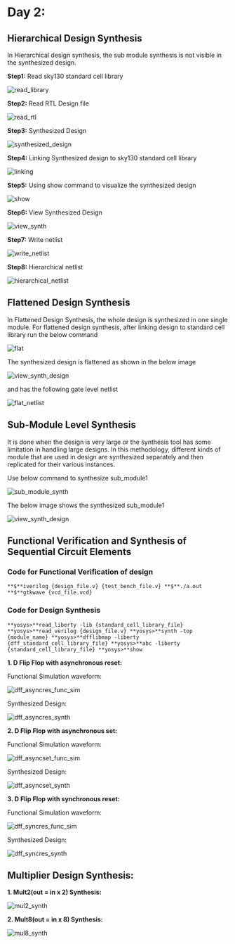 # Day 2:
## Hierarchical Design Synthesis

In Hierarchical design synthesis, the sub module synthesis is not visible in the synthesized design.

**Step1:** Read sky130 standard cell library

![read_library](https://github.com/ankurxyz/SFAL_VSD_HDP_SoC_Design/blob/master/Day2/assets/hierarchical_netlist/1_read_library.png)

**Step2:** Read RTL Design file

![read_rtl](https://github.com/ankurxyz/SFAL_VSD_HDP_SoC_Design/blob/master/Day2/assets/hierarchical_netlist/2_read_verilog.png)

**Step3:** Synthesized Design 

![synthesized_design](https://github.com/ankurxyz/SFAL_VSD_HDP_SoC_Design/blob/master/Day2/assets/hierarchical_netlist/3_synthesized_design.png)

**Step4:** Linking Synthesized design to sky130 standard cell library

![linking](https://github.com/ankurxyz/SFAL_VSD_HDP_SoC_Design/blob/master/Day2/assets/hierarchical_netlist/4_design_linking.png)

**Step5:** Using show command to visualize the synthesized design

![show](https://github.com/ankurxyz/SFAL_VSD_HDP_SoC_Design/blob/master/Day2/assets/hierarchical_netlist/5_show_cmd.png)

**Step6:** View Synthesized Design

![view_synth](https://github.com/ankurxyz/SFAL_VSD_HDP_SoC_Design/blob/master/Day2/assets/hierarchical_netlist/6_view_synth_design.png)

**Step7:** Write netlist

![write_netlist](https://github.com/ankurxyz/SFAL_VSD_HDP_SoC_Design/blob/master/Day2/assets/hierarchical_netlist/7_write_gate_netlist.png)

**Step8:** Hierarchical netlist

![hierarchical_netlist](https://github.com/ankurxyz/SFAL_VSD_HDP_SoC_Design/blob/master/Day2/assets/hierarchical_netlist/8_hierarchical_netlist.png)

## Flattened Design Synthesis

In Flattened Design Synthesis, the whole design is synthesized in one single module.
For flattened design synthesis, after linking design to standard cell library run the below command

![flat](https://github.com/ankurxyz/SFAL_VSD_HDP_SoC_Design/blob/master/Day2/assets/flatten_netlist/1_flatten_synth_design.png)

The synthesized design is flattened as shown in the below image

![view_synth_design](https://github.com/ankurxyz/SFAL_VSD_HDP_SoC_Design/blob/master/Day2/assets/flatten_netlist/2_view_synth_design.png)

and has the following gate level netlist

![flat_netlist](https://github.com/ankurxyz/SFAL_VSD_HDP_SoC_Design/blob/master/Day2/assets/flatten_netlist/3_flat_netlist.png)

## Sub-Module Level Synthesis

It is done when the design is very large or the synthesis tool has some limitation in handling large designs. In this methodology, different kinds of module that are used in design are synthesized separately and then replicated for their various instances.

Use below command to synthesize sub_module1

![sub_module_synth](https://github.com/ankurxyz/SFAL_VSD_HDP_SoC_Design/blob/master/Day2/assets/submodule_level_synth/1_sub_module_synth.png)

The below image shows the synthesized sub_module1

![view_synth_design](https://github.com/ankurxyz/SFAL_VSD_HDP_SoC_Design/blob/master/Day2/assets/submodule_level_synth/2_view_synth_design.png)

## Functional Verification and Synthesis of Sequential Circuit Elements

### Code for Functional Verification of design
`
**$**iverilog {design_file.v} {test_bench_file.v}
**$**./a.out
**$**gtkwave {vcd_file.vcd}
`

### Code for Design Synthesis
`
**yosys>**read_liberty -lib {standard_cell_library_file}
**yosys>**read_verilog {design_file.v}
**yosys>**synth -top {module_name}
**yosys>**dfflibmap -liberty {dff_standard_cell_library_file}
**yosys>**abc -liberty {standard_cell_library_file}
**yosys>**show
`

**1. D Flip Flop with asynchronous reset:**
 
Functional Simulation waveform:

![dff_asyncres_func_sim]()

Synthesized Design:

![dff_asyncres_synth]()

**2. D Flip Flop with asynchronous set:**

Functional Simulation waveform:

![dff_asyncset_func_sim]()

Synthesized Design:

![dff_asyncset_synth]()

**3. D Flip Flop with synchronous reset:**

Functional Simulation waveform:

![dff_syncres_func_sim]()

Synthesized Design:

![dff_syncres_synth]()

## Multiplier Design Synthesis:

**1. Mult2(out = in x 2) Synthesis:**

![mul2_synth]()

**2. Mult8(out = in x 8) Synthesis:**

![mul8_synth]()




   
